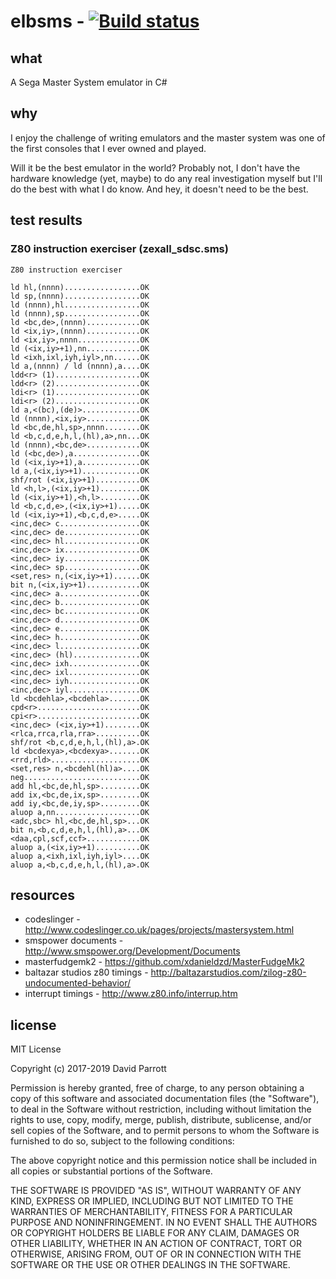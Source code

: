 # elbsms - [![Build status](https://ci.appveyor.com/api/projects/status/umtjbgudnaq4m5hf?svg=true)](https://ci.appveyor.com/project/eightlittlebits/elbsms)

## what

A Sega Master System emulator in C#

## why

I enjoy the challenge of writing emulators and the master system was one of the first consoles that I ever owned and played. 

Will it be the best emulator in the world? Probably not, I don't have the hardware knowledge (yet, maybe) to do any real investigation myself but I'll do the best with what I do know. And hey, it doesn't need to be the best.

## test results

### Z80 instruction exerciser (zexall_sdsc.sms)

	Z80 instruction exerciser

	ld hl,(nnnn).................OK
	ld sp,(nnnn).................OK
	ld (nnnn),hl.................OK
	ld (nnnn),sp.................OK
	ld <bc,de>,(nnnn)............OK
	ld <ix,iy>,(nnnn)............OK
	ld <ix,iy>,nnnn..............OK
	ld (<ix,iy>+1),nn............OK
	ld <ixh,ixl,iyh,iyl>,nn......OK
	ld a,(nnnn) / ld (nnnn),a....OK
	ldd<r> (1)...................OK
	ldd<r> (2)...................OK
	ldi<r> (1)...................OK
	ldi<r> (2)...................OK
	ld a,<(bc),(de)>.............OK
	ld (nnnn),<ix,iy>............OK
	ld <bc,de,hl,sp>,nnnn........OK
	ld <b,c,d,e,h,l,(hl),a>,nn...OK
	ld (nnnn),<bc,de>............OK
	ld (<bc,de>),a...............OK
	ld (<ix,iy>+1),a.............OK
	ld a,(<ix,iy>+1).............OK
	shf/rot (<ix,iy>+1)..........OK
	ld <h,l>,(<ix,iy>+1).........OK
	ld (<ix,iy>+1),<h,l>.........OK
	ld <b,c,d,e>,(<ix,iy>+1).....OK
	ld (<ix,iy>+1),<b,c,d,e>.....OK
	<inc,dec> c..................OK
	<inc,dec> de.................OK
	<inc,dec> hl.................OK
	<inc,dec> ix.................OK
	<inc,dec> iy.................OK
	<inc,dec> sp.................OK
	<set,res> n,(<ix,iy>+1)......OK
	bit n,(<ix,iy>+1)............OK
	<inc,dec> a..................OK
	<inc,dec> b..................OK
	<inc,dec> bc.................OK
	<inc,dec> d..................OK
	<inc,dec> e..................OK
	<inc,dec> h..................OK
	<inc,dec> l..................OK
	<inc,dec> (hl)...............OK
	<inc,dec> ixh................OK
	<inc,dec> ixl................OK
	<inc,dec> iyh................OK
	<inc,dec> iyl................OK
	ld <bcdehla>,<bcdehla>.......OK
	cpd<r>.......................OK
	cpi<r>.......................OK
	<inc,dec> (<ix,iy>+1)........OK
	<rlca,rrca,rla,rra>..........OK
	shf/rot <b,c,d,e,h,l,(hl),a>.OK
	ld <bcdexya>,<bcdexya>.......OK
	<rrd,rld>....................OK
	<set,res> n,<bcdehl(hl)a>....OK
	neg..........................OK
	add hl,<bc,de,hl,sp>.........OK
	add ix,<bc,de,ix,sp>.........OK
	add iy,<bc,de,iy,sp>.........OK
	aluop a,nn...................OK
	<adc,sbc> hl,<bc,de,hl,sp>...OK
	bit n,<b,c,d,e,h,l,(hl),a>...OK
	<daa,cpl,scf,ccf>............OK
	aluop a,(<ix,iy>+1)..........OK
	aluop a,<ixh,ixl,iyh,iyl>....OK
	aluop a,<b,c,d,e,h,l,(hl),a>.OK

## resources

* codeslinger - http://www.codeslinger.co.uk/pages/projects/mastersystem.html
* smspower documents - http://www.smspower.org/Development/Documents
* masterfudgemk2 - https://github.com/xdanieldzd/MasterFudgeMk2
* baltazar studios z80 timings - http://baltazarstudios.com/zilog-z80-undocumented-behavior/
* interrupt timings - http://www.z80.info/interrup.htm

## license

MIT License

Copyright (c) 2017-2019 David Parrott

Permission is hereby granted, free of charge, to any person obtaining a copy of this software and associated documentation files (the "Software"), to deal in the Software without restriction, including without limitation the rights to use, copy, modify, merge, publish, distribute, sublicense, and/or sell copies of the Software, and to permit persons to whom the Software is furnished to do so, subject to the following conditions:

The above copyright notice and this permission notice shall be included in all copies or substantial portions of the Software.

THE SOFTWARE IS PROVIDED "AS IS", WITHOUT WARRANTY OF ANY KIND, EXPRESS OR IMPLIED, INCLUDING BUT NOT LIMITED TO THE WARRANTIES OF MERCHANTABILITY, FITNESS FOR A PARTICULAR PURPOSE AND NONINFRINGEMENT. IN NO EVENT SHALL THE AUTHORS OR COPYRIGHT HOLDERS BE LIABLE FOR ANY CLAIM, DAMAGES OR OTHER LIABILITY, WHETHER IN AN ACTION OF CONTRACT, TORT OR OTHERWISE, ARISING FROM, OUT OF OR IN CONNECTION WITH THE SOFTWARE OR THE USE OR OTHER DEALINGS IN THE SOFTWARE.
